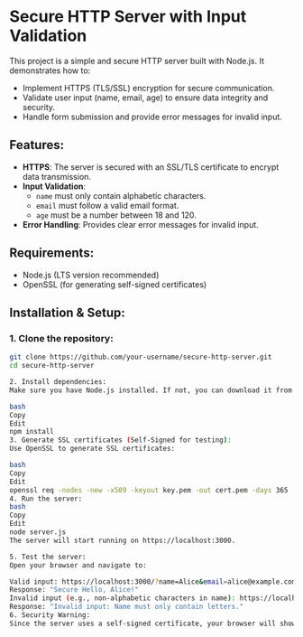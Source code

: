 # Secure HTTP Server with Input Validation

This project is a simple and secure HTTP server built with Node.js. It demonstrates how to:
- Implement HTTPS (TLS/SSL) encryption for secure communication.
- Validate user input (name, email, age) to ensure data integrity and security.
- Handle form submission and provide error messages for invalid input.
  
## Features:
- **HTTPS**: The server is secured with an SSL/TLS certificate to encrypt data transmission.
- **Input Validation**:
  - `name` must only contain alphabetic characters.
  - `email` must follow a valid email format.
  - `age` must be a number between 18 and 120.
- **Error Handling**: Provides clear error messages for invalid input.
  
## Requirements:
- Node.js (LTS version recommended)
- OpenSSL (for generating self-signed certificates)

## Installation & Setup:

### 1. Clone the repository:
```bash
git clone https://github.com/your-username/secure-http-server.git
cd secure-http-server

2. Install dependencies:
Make sure you have Node.js installed. If not, you can download it from here.

bash
Copy
Edit
npm install
3. Generate SSL certificates (Self-Signed for testing):
Use OpenSSL to generate SSL certificates:

bash
Copy
Edit
openssl req -nodes -new -x509 -keyout key.pem -out cert.pem -days 365
4. Run the server:
bash
Copy
Edit
node server.js
The server will start running on https://localhost:3000.

5. Test the server:
Open your browser and navigate to:

Valid input: https://localhost:3000/?name=Alice&email=alice@example.com&age=25
Response: "Secure Hello, Alice!"
Invalid input (e.g., non-alphabetic characters in name): https://localhost:3000/?name=1234&email=alice@example.com&age=25
Response: "Invalid input: Name must only contain letters."
6. Security Warning:
Since the server uses a self-signed certificate, your browser will show a security warning. You can bypass this by clicking on Advanced > Proceed to localhost.